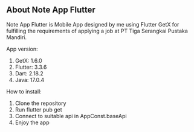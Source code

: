 ## About Note App Flutter

Note App Flutter is Mobile App designed by me using Flutter GetX for fulfilling the requirements of applying a job at PT Tiga Serangkai Pustaka Mandiri.

App version:
1. GetX: 1.6.0
2. Flutter: 3.3.6
3. Dart: 2.18.2
4. Java: 17.0.4

How to install:
1. Clone the repository
2. Run flutter pub get
3. Connect to suitable api in AppConst.baseApi
4. Enjoy the app